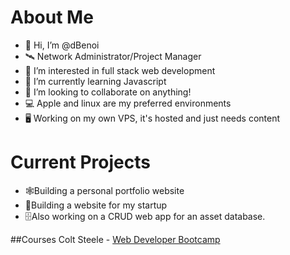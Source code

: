 # About Me
- 👋 Hi, I’m @dBenoi
- 🛰️ Network Administrator/Project Manager
- 👀 I’m interested in full stack web development
- 🌱 I’m currently learning Javascript
- 💞️ I’m looking to collaborate on anything!
- 💻 Apple and linux are my preferred environments
- 🖥️ Working on my own VPS, it's hosted and just needs content

# Current Projects
- 🕸️Building a personal portfolio website
- 💼Building a website for my startup
- 🗄️Also working on a CRUD web app for an asset database.

##Courses
Colt Steele - [Web Developer Bootcamp](https://www.udemy.com/course/the-web-developer-bootcamp/learn/lecture/22101642#overview)

<!---
dBenoi/dBenoi is a ✨ special ✨ repository because its `README.md` (this file) appears on your GitHub profile.
You can click the Preview link to take a look at your changes.
--->
